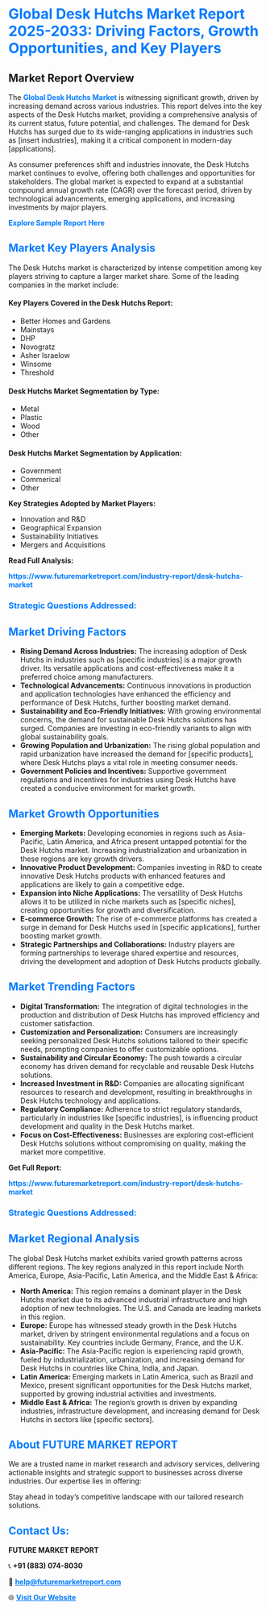 <h1 style="color: #007BFF;">Global Desk Hutchs Market Report 2025-2033: Driving Factors, Growth Opportunities, and Key Players</h1>

<section id="overview">
<h2>Market Report Overview</h2>
<p>The <a href="https://www.futuremarketreport.com/industry-report/desk-hutchs-market" style="color: #007BFF; text-decoration: none;"><strong>Global Desk Hutchs Market</strong></a> is witnessing significant growth, driven by increasing demand across various industries. This report delves into the key aspects of the Desk Hutchs market, providing a comprehensive analysis of its current status, future potential, and challenges. The demand for Desk Hutchs has surged due to its wide-ranging applications in industries such as [insert industries], making it a critical component in modern-day [applications].</p>
<p>As consumer preferences shift and industries innovate, the Desk Hutchs market continues to evolve, offering both challenges and opportunities for stakeholders. The global market is expected to expand at a substantial compound annual growth rate (CAGR) over the forecast period, driven by technological advancements, emerging applications, and increasing investments by major players.</p>
</section>

<section id="overview">
<p><a href="https://www.futuremarketreport.com/request-sample/reportId=31889" style="color: #007BFF; text-decoration: none;"><strong>Explore Sample Report Here</strong></a></p>
</section>

<section id="key-players">
<h2 style="color: #007BFF;">Market Key Players Analysis</h2>
<p>The Desk Hutchs market is characterized by intense competition among key players striving to capture a larger market share. Some of the leading companies in the market include:</p>
<h4>Key Players Covered in the Desk Hutchs Report:</h4>
<ul><li>Better Homes and Gardens</li><li>Mainstays</li><li>DHP</li><li>Novogratz</li><li>Asher Israelow</li><li>Winsome</li><li>Threshold</li></ul>
<h4>Desk Hutchs Market Segmentation by Type:</h4>
<ul><li>Metal</li><li>Plastic</li><li>Wood</li><li>Other</li></ul>

<h4>Desk Hutchs Market Segmentation by Application:</h4>
<ul><li>Government</li><li>Commerical</li><li>Other</li></ul>
<p><strong>Key Strategies Adopted by Market Players:</strong></p>
<ul>
<li>Innovation and R&D</li>
<li>Geographical Expansion</li>
<li>Sustainability Initiatives</li>
<li>Mergers and Acquisitions</li>
</ul>
</section>

<section>
<p><strong>Read Full Analysis: </strong></p><a href="https://www.futuremarketreport.com/industry-report/desk-hutchs-market" style="color: #007BFF; text-decoration: none;"><strong>https://www.futuremarketreport.com/industry-report/desk-hutchs-market</strong></a>
<h3 style="color: #007BFF;">Strategic Questions Addressed:</h3>
</section>

<section id="driving-factors">
<h2 style="color: #007BFF;">Market Driving Factors</h2>
<ul>
<li><strong>Rising Demand Across Industries:</strong> The increasing adoption of Desk Hutchs in industries such as [specific industries] is a major growth driver. Its versatile applications and cost-effectiveness make it a preferred choice among manufacturers.</li>
<li><strong>Technological Advancements:</strong> Continuous innovations in production and application technologies have enhanced the efficiency and performance of Desk Hutchs, further boosting market demand.</li>
<li><strong>Sustainability and Eco-Friendly Initiatives:</strong> With growing environmental concerns, the demand for sustainable Desk Hutchs solutions has surged. Companies are investing in eco-friendly variants to align with global sustainability goals.</li>
<li><strong>Growing Population and Urbanization:</strong> The rising global population and rapid urbanization have increased the demand for [specific products], where Desk Hutchs plays a vital role in meeting consumer needs.</li>
<li><strong>Government Policies and Incentives:</strong> Supportive government regulations and incentives for industries using Desk Hutchs have created a conducive environment for market growth.</li>
</ul>
</section>

<section id="growth-opportunities">
<h2 style="color: #007BFF;">Market Growth Opportunities</h2>
<ul>
<li><strong>Emerging Markets:</strong> Developing economies in regions such as Asia-Pacific, Latin America, and Africa present untapped potential for the Desk Hutchs market. Increasing industrialization and urbanization in these regions are key growth drivers.</li>
<li><strong>Innovative Product Development:</strong> Companies investing in R&D to create innovative Desk Hutchs products with enhanced features and applications are likely to gain a competitive edge.</li>
<li><strong>Expansion into Niche Applications:</strong> The versatility of Desk Hutchs allows it to be utilized in niche markets such as [specific niches], creating opportunities for growth and diversification.</li>
<li><strong>E-commerce Growth:</strong> The rise of e-commerce platforms has created a surge in demand for Desk Hutchs used in [specific applications], further boosting market growth.</li>
<li><strong>Strategic Partnerships and Collaborations:</strong> Industry players are forming partnerships to leverage shared expertise and resources, driving the development and adoption of Desk Hutchs products globally.</li>
</ul>
</section>

<section id="trending-factors">
<h2 style="color: #007BFF;">Market Trending Factors</h2>
<ul>
<li><strong>Digital Transformation:</strong> The integration of digital technologies in the production and distribution of Desk Hutchs has improved efficiency and customer satisfaction.</li>
<li><strong>Customization and Personalization:</strong> Consumers are increasingly seeking personalized Desk Hutchs solutions tailored to their specific needs, prompting companies to offer customizable options.</li>
<li><strong>Sustainability and Circular Economy:</strong> The push towards a circular economy has driven demand for recyclable and reusable Desk Hutchs solutions.</li>
<li><strong>Increased Investment in R&D:</strong> Companies are allocating significant resources to research and development, resulting in breakthroughs in Desk Hutchs technology and applications.</li>
<li><strong>Regulatory Compliance:</strong> Adherence to strict regulatory standards, particularly in industries like [specific industries], is influencing product development and quality in the Desk Hutchs market.</li>
<li><strong>Focus on Cost-Effectiveness:</strong> Businesses are exploring cost-efficient Desk Hutchs solutions without compromising on quality, making the market more competitive.</li>
</ul>
</section>

<section>
<p><strong>Get Full Report: </strong></p><a href="https://www.futuremarketreport.com/industry-report/desk-hutchs-market" style="color: #007BFF; text-decoration: none;"><strong>https://www.futuremarketreport.com/industry-report/desk-hutchs-market</strong></a>
<h3 style="color: #007BFF;">Strategic Questions Addressed:</h3>
</section>


<section id="regional-analysis">
<h2 style="color: #007BFF;">Market Regional Analysis</h2>
<p>The global Desk Hutchs market exhibits varied growth patterns across different regions. The key regions analyzed in this report include North America, Europe, Asia-Pacific, Latin America, and the Middle East & Africa:</p>
<ul>
<li><strong>North America:</strong> This region remains a dominant player in the Desk Hutchs market due to its advanced industrial infrastructure and high adoption of new technologies. The U.S. and Canada are leading markets in this region.</li>
<li><strong>Europe:</strong> Europe has witnessed steady growth in the Desk Hutchs market, driven by stringent environmental regulations and a focus on sustainability. Key countries include Germany, France, and the U.K.</li>
<li><strong>Asia-Pacific:</strong> The Asia-Pacific region is experiencing rapid growth, fueled by industrialization, urbanization, and increasing demand for Desk Hutchs in countries like China, India, and Japan.</li>
<li><strong>Latin America:</strong> Emerging markets in Latin America, such as Brazil and Mexico, present significant opportunities for the Desk Hutchs market, supported by growing industrial activities and investments.</li>
<li><strong>Middle East & Africa:</strong> The region’s growth is driven by expanding industries, infrastructure development, and increasing demand for Desk Hutchs in sectors like [specific sectors].</li>
</ul>
</section>

<footer>
<h2 style="color: #007BFF;">About FUTURE MARKET REPORT</h2>
<p>We are a trusted name in market research and advisory services, delivering actionable insights and strategic support to businesses across diverse industries. Our expertise lies in offering:</p>

<p>Stay ahead in today’s competitive landscape with our tailored research solutions.</p>

<h2 style="color: #007BFF;">Contact Us:</h2>
<p><strong>FUTURE MARKET REPORT</strong></p>
<p>📞 <strong>+91 (883) 074-8030</strong></p>
<p>📧 <strong><a href="mailto:help@futuremarketreport.com" style="color: #007BFF;">help@futuremarketreport.com</a></strong></p>
<p>🌐 <strong><a href="https://www.futuremarketreport.com/" style="color: #007BFF;">Visit Our Website</a></strong></p>
</footer>